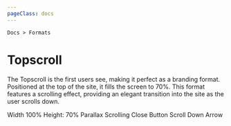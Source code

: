 ```yaml
---
pageClass: docs
---
```


<p class="text-sm text-slate-500"><code>Docs > Formats</code></p>

# Topscroll

The Topscroll is the first users see, making it perfect as a branding format. Positioned at the top of the site, it fills the screen to 70%. This format features a scrolling effect, providing an elegant transition into the site as the user scrolls down.

<span class="inline-flex items-center rounded-md bg-gray-50 px-2 py-1 text-xs font-medium text-gray-600 ring-1 ring-inset ring-gray-500/10">Width 100%</span> <span class="inline-flex items-center rounded-md bg-gray-50 px-2 py-1 text-xs font-medium text-gray-600 ring-1 ring-inset ring-gray-500/10">Height: 70%</span> <span class="inline-flex items-center rounded-md bg-blue-50 px-2 py-1 text-xs font-medium text-blue-700 ring-1 ring-inset ring-blue-700/10">Parallax Scrolling</span> <span class="inline-flex items-center rounded-md bg-green-50 px-2 py-1 text-xs font-medium text-green-700 ring-1 ring-inset ring-green-600/20">Close Button</span> <span class="inline-flex items-center rounded-md bg-pink-50 px-2 py-1 text-xs font-medium text-pink-700 ring-1 ring-inset ring-pink-700/10">Scroll Down Arrow</span>
